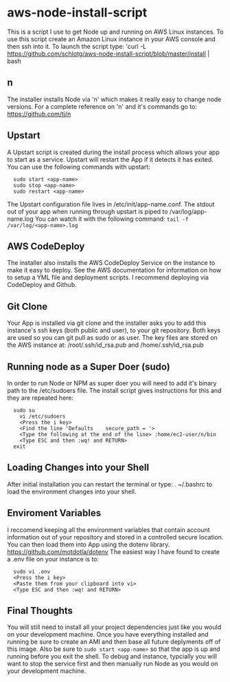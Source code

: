 # aws-node-install-script
This is a script I use to get Node up and running on AWS Linux instances. To use this script create an Amazon Linux instance in your AWS console and then ssh into it. To launch the script type: 'curl -L https://github.com/schlotg/aws-node-install-script/blob/master/install | bash

## n
The installer installs Node via 'n' which makes it really easy to change node versions. For a complete reference on 'n' and it's commands go to: https://github.com/tj/n

## Upstart
A Upstart script is created during the install process which allows your app to start as a service. Upstart will restart the App if it detects it has exited. You can use the following commands with upstart: 
```
  sudo start <app-name>
  sudo stop <app-name>
  sudo restart <app-name>
```  
The Upstart configuration file lives in /etc/init/app-name.conf. The stdout out of your app when running through upstart is piped to /var/log/app-name.log You can watch it with the following command: ```tail -f /var/log/<app-name>.log```

## AWS CodeDeploy
The installer also installs the AWS CodeDeploy Service on the instance to make it easy to deploy. See the AWS documentation for information on how to setup a YML file and deployment scripts. I recommend deploying via CodeDeploy and Github.

## Git Clone
Your App is installed via git clone and the installer asks you to add this instance's ssh keys 
(both public and user), to your git repository. Both keys are used so you can git pull as sudo or as user. The key files are stored on the AWS instance at: /root/.ssh/id_rsa.pub and /home/.ssh/id_rsa.pub

## Running node as a Super Doer (sudo)
In order to run Node or NPM as super doer you will need to add it's binary path to the /etc/sudoers file. The install script gives instructions for this and they are repeated here:
```
  sudo su
    vi /etc/sudoers
    <Press the i key>
    <Find the line 'Defaults    secure_path = '>
    <Type the following at the end of the line> :home/ec2-user/n/bin
    <Type ESC and then :wq! and RETURN>
  exit
```
## Loading Changes into your Shell
After initial installation you can restart the terminal or type: 
  . ~/.bashrc
to load the environment changes into your shell.

## Enviroment Variables
I reccomend keeping all the environment variables that contain account information out of your repository and stored in a controlled secure location. You can then load them into App using the dotenv library. https://github.com/motdotla/dotenv The easiest way I have found to create a .env file on your instance is to:
```
  sudo vi .env
  <Press the i key>
  <Paste them from your clipboard into vi>
  <Type ESC and then :wq! and RETURN>
```

## Final Thoughts
You will still need to install all your project dependencies just like you would on your development machine. Once you have everything installed and running be sure to create an AMI and then base all future deplyments off of this image. Also be sure to ```sudo start <app-name>``` so that the app is up and running before you exit the shell. To debug and instance, typcially you will want to stop the service first and then manually run Node as you would on your development machine.